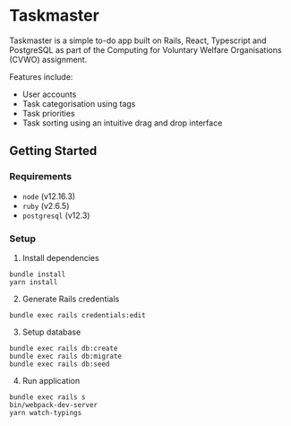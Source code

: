 # Taskmaster

Taskmaster is a simple to-do app built on Rails, React, Typescript and PostgreSQL as part of the Computing for Voluntary Welfare Organisations (CVWO) assignment.

Features include:
* User accounts
* Task categorisation using tags
* Task priorities
* Task sorting using an intuitive drag and drop interface

## Getting Started
### Requirements
* `node` (v12.16.3)
* `ruby` (v2.6.5)
* `postgresql` (v12.3)

### Setup
1. Install dependencies
```
bundle install
yarn install
```
2. Generate Rails credentials
```
bundle exec rails credentials:edit
```
3. Setup database
```
bundle exec rails db:create
bundle exec rails db:migrate
bundle exec rails db:seed
```
4. Run application
```
bundle exec rails s
bin/webpack-dev-server
yarn watch-typings
```
